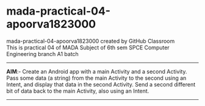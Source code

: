# mada-practical-04-apoorva1823000
mada-practical-04-apoorva1823000 created by GitHub Classroom<br>
This is practical 04 of MADA Subject of 6th sem SPCE Computer Engineering branch A1 batch<br>
<hr>
<b>AIM</b>:- Create an Android app with a main Activity and a second Activity. Pass some data (a string) from the main Activity to the second using an Intent, and display that data in the second Activity. Send a second different bit of data back to the main Activity, also using an Intent.
<hr>


